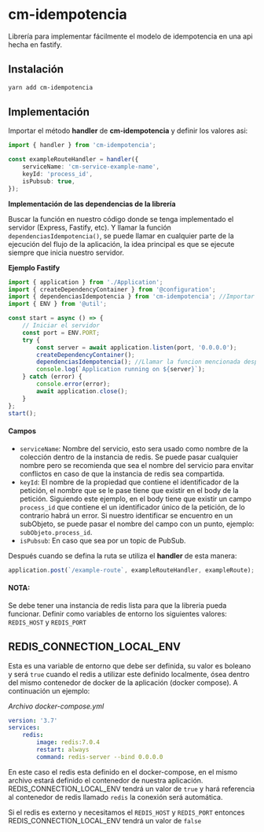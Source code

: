 # cm-idempotencia

Librería para implementar fácilmente el modelo de idempotencia en una api hecha en fastify.

## Instalación

```bash
yarn add cm-idempotencia
```

## Implementación

Importar el método **handler** de **cm-idempotencia** y definir los valores asi:

```typescript
import { handler } from 'cm-idempotencia';

const exampleRouteHandler = handler({
    serviceName: 'cm-service-example-name',
    keyId: 'process_id',
    isPubsub: true,
});
```

**Implementación de las dependencias de la librería**

Buscar la función en nuestro código donde se tenga implementado el servidor (Express, Fastify, etc). Y llamar la función `dependenciasIdempotencia()`, se puede llamar en cualquier parte de la ejecución del flujo de la aplicación, la idea principal es que se ejecute siempre que inicia nuestro servidor.

**Ejemplo Fastify**

```typescript
import { application } from './Application';
import { createDependencyContainer } from '@configuration';
import { dependenciasIdempotencia } from 'cm-idempotencia'; //Importar la funcion desde la libreria
import { ENV } from '@util';

const start = async () => {
    // Iniciar el servidor
    const port = ENV.PORT;
    try {
        const server = await application.listen(port, '0.0.0.0');
        createDependencyContainer();
        dependenciasIdempotencia(); //Llamar la funcion mencionada despues de iniciar el servidor
        console.log(`Application running on ${server}`);
    } catch (error) {
        console.error(error);
        await application.close();
    }
};
start();
```

#### Campos

-   `serviceName`: Nombre del servicio, esto sera usado como nombre de la colección dentro de la instancia de redis. Se puede pasar cualquier nombre pero se recomienda que sea el nombre del servicio para envitar conflictos en caso de que la instancia de redis sea compartida.
-   `keyId`: El nombre de la propiedad que contiene el identificador de la petición, el nombre que se le pase tiene que existir en el body de la petición. Siguiendo este ejemplo, en el body tiene que existir un campo `process_id` que contiene el un identificador único de la petición, de lo contrario habrá un error. Si nuestro identificar se encuentro en un subObjeto, se puede pasar el nombre del campo con un punto, ejemplo: `subObjeto.process_id`.
-   `isPubsub`: En caso que sea por un topic de PubSub.

Después cuando se defina la ruta se utiliza el **handler** de esta manera:

```ts
application.post(`/example-route`, exampleRouteHandler, exampleRoute);
```

#### NOTA:

Se debe tener una instancia de redis lista para que la libreria pueda funcionar. Definir como variables de entorno los siguientes valores: `REDIS_HOST` y `REDIS_PORT`

## REDIS_CONNECTION_LOCAL_ENV

Esta es una variable de entorno que debe ser definida, su valor es boleano y será `true` cuando el redis a utilizar este definido localmente, ósea dentro del mismo contenedor de docker de la aplicación (docker compose). A continuación un ejemplo:

_Archivo docker-compose.yml_

```yml
version: '3.7'
services:
    redis:
        image: redis:7.0.4
        restart: always
        command: redis-server --bind 0.0.0.0
```

En este caso el redis esta definido en el docker-compose, en el mismo archivo estará definido el contenedor de nuestra aplicación. REDIS_CONNECTION_LOCAL_ENV tendrá un valor de `true` y hará referencia al contenedor de redis llamado `redis` la conexión será automática.

Si el redis es externo y necesitamos el `REDIS_HOST` y `REDIS_PORT` entonces REDIS_CONNECTION_LOCAL_ENV tendrá un valor de `false`
